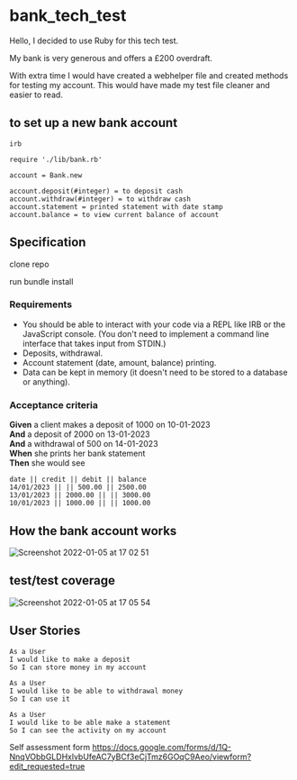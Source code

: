 # bank_tech_test

Hello, I decided to use Ruby for this tech test. 

My bank is very generous and offers a £200 overdraft.

With extra time I would have created a webhelper file and created methods for testing my account.
This would have made my test file cleaner and easier to read.

## to set up a new bank account 

```
irb

require './lib/bank.rb'

account = Bank.new
```
``` 
account.deposit(#integer) = to deposit cash
account.withdraw(#integer) = to withdraw cash
account.statement = printed statement with date stamp
account.balance = to view current balance of account 
```

## Specification

clone repo

run bundle install

### Requirements

* You should be able to interact with your code via a REPL like IRB or the JavaScript console.  (You don't need to implement a command line interface that takes input from STDIN.)
* Deposits, withdrawal.
* Account statement (date, amount, balance) printing.
* Data can be kept in memory (it doesn't need to be stored to a database or anything).

### Acceptance criteria

**Given** a client makes a deposit of 1000 on 10-01-2023  
**And** a deposit of 2000 on 13-01-2023  
**And** a withdrawal of 500 on 14-01-2023  
**When** she prints her bank statement  
**Then** she would see

```
date || credit || debit || balance
14/01/2023 || || 500.00 || 2500.00
13/01/2023 || 2000.00 || || 3000.00
10/01/2023 || 1000.00 || || 1000.00
```

## How the bank account works

![Screenshot 2022-01-05 at 17 02 51](https://user-images.githubusercontent.com/68062425/148258461-b9709518-766d-4072-b798-62e198c64911.png)


## test/test coverage

![Screenshot 2022-01-05 at 17 05 54](https://user-images.githubusercontent.com/68062425/148258762-07b26955-de47-4dbb-8fd0-92ad1969e53e.png)


## User Stories 

``` 
As a User
I would like to make a deposit
So I can store money in my account

As a User
I would like to be able to withdrawal money
So I can use it

As a User
I would like to be able make a statement 
So I can see the activity on my account
```

Self assessment form
https://docs.google.com/forms/d/1Q-NnqVObbGLDHxlvbUfeAC7yBCf3eCjTmz6GOqC9Aeo/viewform?edit_requested=true
